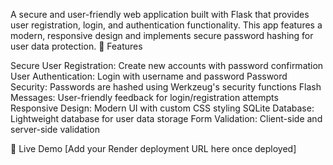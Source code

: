 A secure and user-friendly web application built with Flask that provides user registration, login, and authentication functionality. This app features a modern, responsive design and implements secure password hashing for user data protection.
🌟 Features

Secure User Registration: Create new accounts with password confirmation
User Authentication: Login with username and password
Password Security: Passwords are hashed using Werkzeug's security functions
Flash Messages: User-friendly feedback for login/registration attempts
Responsive Design: Modern UI with custom CSS styling
SQLite Database: Lightweight database for user data storage
Form Validation: Client-side and server-side validation

🚀 Live Demo
[Add your Render deployment URL here once deployed]
